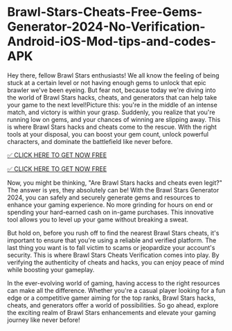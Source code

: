 # Brawl-Stars-Cheats-Free-Gems-Generator-2024-No-Verification-Android-iOS-Mod-tips-and-codes-APK
Hey there, fellow Brawl Stars enthusiasts! We all know the feeling of being stuck at a certain level or not having enough gems to unlock that epic brawler we've been eyeing. But fear not, because today we're diving into the world of Brawl Stars hacks, cheats, and generators that can help take your game to the next level!Picture this: you're in the middle of an intense match, and victory is within your grasp. Suddenly, you realize that you're running low on gems, and your chances of winning are slipping away. This is where Brawl Stars hacks and cheats come to the rescue. With the right tools at your disposal, you can boost your gem count, unlock powerful characters, and dominate the battlefield like never before.

[✅ CLICK HERE TO GET NOW FREE](https://usapre.xyz/brawl-stars-free-gems/)

[✅ CLICK HERE TO GET NOW FREE](https://usapre.xyz/brawl-stars-free-gems/)

Now, you might be thinking, "Are Brawl Stars hacks and cheats even legit?" The answer is yes, they absolutely can be! With the Brawl Stars Generator 2024, you can safely and securely generate gems and resources to enhance your gaming experience. No more grinding for hours on end or spending your hard-earned cash on in-game purchases. This innovative tool allows you to level up your game without breaking a sweat.

 

But hold on, before you rush off to find the nearest Brawl Stars cheats, it's important to ensure that you're using a reliable and verified platform. The last thing you want is to fall victim to scams or jeopardize your account's security. This is where Brawl Stars Cheats Verification comes into play. By verifying the authenticity of cheats and hacks, you can enjoy peace of mind while boosting your gameplay.

In the ever-evolving world of gaming, having access to the right resources can make all the difference. Whether you're a casual player looking for a fun edge or a competitive gamer aiming for the top ranks, Brawl Stars hacks, cheats, and generators offer a world of possibilities. So go ahead, explore the exciting realm of Brawl Stars enhancements and elevate your gaming journey like never before!

 
